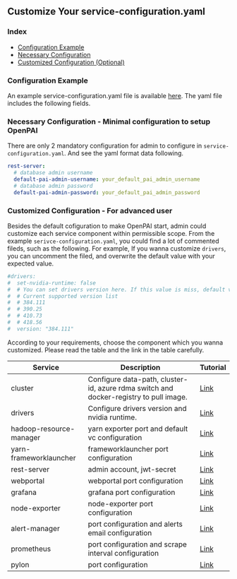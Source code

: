 <!--
  Copyright (c) Microsoft Corporation
  All rights reserved.

  MIT License

  Permission is hereby granted, free of charge, to any person obtaining a copy of this software and associated
  documentation files (the "Software"), to deal in the Software without restriction, including without limitation
  the rights to use, copy, modify, merge, publish, distribute, sublicense, and/or sell copies of the Software, and
  to permit persons to whom the Software is furnished to do so, subject to the following conditions:
  The above copyright notice and this permission notice shall be included in all copies or substantial portions of the Software.

  THE SOFTWARE IS PROVIDED *AS IS*, WITHOUT WARRANTY OF ANY KIND, EXPRESS OR IMPLIED, INCLUDING
  BUT NOT LIMITED TO THE WARRANTIES OF MERCHANTABILITY, FITNESS FOR A PARTICULAR PURPOSE AND
  NONINFRINGEMENT. IN NO EVENT SHALL THE AUTHORS OR COPYRIGHT HOLDERS BE LIABLE FOR ANY CLAIM,
  DAMAGES OR OTHER LIABILITY, WHETHER IN AN ACTION OF CONTRACT, TORT OR OTHERWISE, ARISING FROM,
  OUT OF OR IN CONNECTION WITH THE SOFTWARE OR THE USE OR OTHER DEALINGS IN THE SOFTWARE.
-->


## Customize Your service-configuration.yaml

### Index
- [Configuration Example](#example)
- [Necessary Configuration](#necessary)
- [Customized Configuration (Optional)](#optional)

### Configuration Example <a name="example"></a>
An example service-configuration.yaml file is available [here](../../../examples/cluster-configuration/services-configuration.yaml). The yaml file includes the following fields.

### Necessary Configuration - Minimal configuration to setup OpenPAI <a name="necessary"></a>

There are only 2 mandatory configuration for admin to configure in ```service-configuration.yaml```. And see the yaml format data following.

```YAML
rest-server:
  # database admin username
  default-pai-admin-username: your_default_pai_admin_username
  # database admin password
  default-pai-admin-password: your_default_pai_admin_password
```  

### Customized Configuration - For advanced user <a name="optional"></a>

Besides the default cofiguration to make OpenPAI start, admin could customize each service component within permissible scope. From the example ```serivce-configuration.yaml```, you could find a lot of commented fileds, such as the following. For example, If you wanna customize ```drivers```, you can uncomment the filed, and overwrite the default value with your expected value. 
```YAML
#drivers:
#  set-nvidia-runtime: false
#  # You can set drivers version here. If this value is miss, default value will be 384.111
#  # Current supported version list
#  # 384.111
#  # 390.25
#  # 410.73
#  # 418.56
#  version: "384.111"
```  


According to your requirements, choose the component which you wanna customized. Please read the table and the link in the table carefully. 

| Service | Description | Tutorial |
| --- | --- | --- |
| cluster <a name="ref_cluster_config"></a>| Configure data-path, cluster-id, azure rdma switch and docker-registry to pull image. | [Link](../../../src/cluster/config/cluster.md)|
| drivers <a name="ref_drivers"></a>| Configure drivers version and nvidia runtime. | [Link](../../../src/drivers/config/drivers.md)|
| hadoop-resource-manager <a name="configure_vc_capacity"></a>| yarn exporter port and default vc configuration | [Link](../../../src/hadoop-resource-manager/config/hadoop-resource-manager.md)|
| yarn-frameworklauncher | frameworklauncher port configuration | [Link](../../../src/yarn-frameworklauncher/config/yarn-frameworkerlauncher.md)|
| rest-server <a name="ref_rest_server"></a>| admin account, jwt-secret | [Link](../../../src/rest-server/config/rest-server.md)|
| webportal | webportal port configuration| [Link](../../../src/webportal/config/webportal.md)|
| grafana | grafana port configuration| [Link](../../../src/grafana/config/grafana.md)|
| node-exporter | node-exporter port configuration| [Link](../../../src/node-exporter/config/node-exporter.md)|
| alert-manager | port configuration and alerts email configuration | [Link](../../../src/alert-manager/config/alert-manager.md)|
| prometheus | port configuration and scrape interval configuration | [Link](../../../src/prometheus/config/prometheus.md)|
| pylon | port configuration | [Link](../../../src/pylon/config/pylon.md)|









